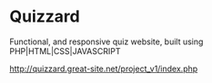 # Quizzard
Functional, and responsive quiz website, built using PHP|HTML|CSS|JAVASCRIPT

http://quizzard.great-site.net/project_v1/index.php
